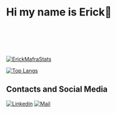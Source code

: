 # Hi my name is Erick👋
<br/>
<br/>
<br/>
<br/>


[![ErickMafraStats](https://github-readme-stats.vercel.app/api?username=Erick-Mafra&theme=transparent)](https://github.com/Erick-Mafra/)

[![Top Langs](https://github-readme-stats.vercel.app/api/top-langs/?username=Erick-Mafra&layout=compact&theme=transparent)](https://github.com/Erick-Mafra/)

## Contacts and Social Media

[![Linkedin](https://img.shields.io/badge/LinkedIn-0077B5?style=for-the-badge&logo=linkedin&logoColor=white)](https://www.linkedin.com/in/erick-mafra-3726a4257/)
[![Mail](https://img.shields.io/badge/iCloud-3693F3?style=for-the-badge&logo=iCloud&logoColor=white)](mailto:erick.mafra@icloud.com)

